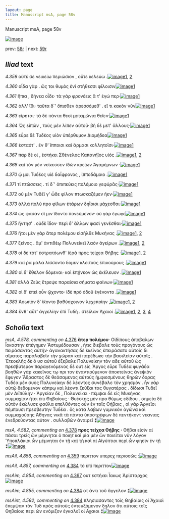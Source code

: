 ```yaml
---
layout: page
title: Manuscript msA, page 58v
---
```


Manuscript msA, page 58v

[![image](http://www.homermultitext.org/iipsrv?OBJ=IIP,1.0&FIF=/project/homer/pyramidal/deepzoom/hmt/vaimg/2017a/VA058VN_0560.tif&WID=100&CVT=JPEG)](http://www.homermultitext.org/ict2/?urn=urn:cite2:hmt:vaimg.2017a:VA058VN_0560)

prev:  [58r](../58r) | next:  [59r](../59r)

## *Iliad* text

*4.359* <a id="4.359"/> οὔτέ σε νεικείω περιώσιον , οὔτε κελεύω .[![image](http://www.homermultitext.org/iipsrv?OBJ=IIP,1.0&FIF=/project/homer/pyramidal/deepzoom/hmt/vaimg/2017a/VA058VN_0560.tif&RGN=0.4775,0.2239,0.3574,0.0308&WID=1000&CVT=JPEG)](http://www.homermultitext.org/ict2/?urn=urn:cite2:hmt:vaimg.2017a:VA058VN_0560@0.4775,0.2239,0.3574,0.0308)[1](#msA_4.784), [2](#msAil_4.856)

*4.360* <a id="4.360"/> οἶδα γὰρ . ὥς τοι θυμὸς ἐνὶ στήθεσσι φίλοισιν[![image](http://www.homermultitext.org/iipsrv?OBJ=IIP,1.0&FIF=/project/homer/pyramidal/deepzoom/hmt/vaimg/2017a/VA058VN_0560.tif&RGN=0.4855,0.2472,0.3574,0.0323&WID=1000&CVT=JPEG)](http://www.homermultitext.org/ict2/?urn=urn:cite2:hmt:vaimg.2017a:VA058VN_0560@0.4855,0.2472,0.3574,0.0323)[1](#msA_4.784)

*4.361* <a id="4.361"/> ἥπια , δήνεα οἶδε· τὰ γὰρ φρονέεις ἅ τ' ἐγώ περ·[![image](http://www.homermultitext.org/iipsrv?OBJ=IIP,1.0&FIF=/project/homer/pyramidal/deepzoom/hmt/vaimg/2017a/VA058VN_0560.tif&RGN=0.4865,0.2652,0.4064,0.0323&WID=1000&CVT=JPEG)](http://www.homermultitext.org/ict2/?urn=urn:cite2:hmt:vaimg.2017a:VA058VN_0560@0.4865,0.2652,0.4064,0.0323)[1](#msA_4.784)

*4.362* <a id="4.362"/> ἀλλ' ἴθι· ταῦτα δ`' ὄπισθεν ἀρεσσόμεθ' . εἴ τι κακὸν νῦν[![image](http://www.homermultitext.org/iipsrv?OBJ=IIP,1.0&FIF=/project/homer/pyramidal/deepzoom/hmt/vaimg/2017a/VA058VN_0560.tif&RGN=0.4815,0.2855,0.4064,0.0323&WID=1000&CVT=JPEG)](http://www.homermultitext.org/ict2/?urn=urn:cite2:hmt:vaimg.2017a:VA058VN_0560@0.4815,0.2855,0.4064,0.0323)[1](#msA_4.784)

*4.363* <a id="4.363"/> εἴρηται· τὰ δὲ πάντα θεοὶ μεταμώνια θεῖεν·[![image](http://www.homermultitext.org/iipsrv?OBJ=IIP,1.0&FIF=/project/homer/pyramidal/deepzoom/hmt/vaimg/2017a/VA058VN_0560.tif&RGN=0.4805,0.3028,0.3904,0.0323&WID=1000&CVT=JPEG)](http://www.homermultitext.org/ict2/?urn=urn:cite2:hmt:vaimg.2017a:VA058VN_0560@0.4805,0.3028,0.3904,0.0323)[1](#msA_4.784)

*4.364* <a id="4.364"/> Ὡς εἰπὼν , τοὺς μὲν λίπεν αὐτοῦ· βῆ δὲ μετ' ἄλλους·[![image](http://www.homermultitext.org/iipsrv?OBJ=IIP,1.0&FIF=/project/homer/pyramidal/deepzoom/hmt/vaimg/2017a/VA058VN_0560.tif&RGN=0.4825,0.3208,0.4154,0.0285&WID=1000&CVT=JPEG)](http://www.homermultitext.org/ict2/?urn=urn:cite2:hmt:vaimg.2017a:VA058VN_0560@0.4825,0.3208,0.4154,0.0285)[1](#msA_4.784)

*4.365* <a id="4.365"/> εὗρε δὲ Τυδέος υἱὸν ὑπέρθυμον Διομήδεα[![image](http://www.homermultitext.org/iipsrv?OBJ=IIP,1.0&FIF=/project/homer/pyramidal/deepzoom/hmt/vaimg/2017a/VA058VN_0560.tif&RGN=0.4875,0.3411,0.3684,0.0285&WID=1000&CVT=JPEG)](http://www.homermultitext.org/ict2/?urn=urn:cite2:hmt:vaimg.2017a:VA058VN_0560@0.4875,0.3411,0.3684,0.0285)[1](#msA_4.784)

*4.366* <a id="4.366"/> ἑσταότ' . ἔν θ' ἵπποισι καὶ ἅρμασι κολλητοῖσι·[![image](http://www.homermultitext.org/iipsrv?OBJ=IIP,1.0&FIF=/project/homer/pyramidal/deepzoom/hmt/vaimg/2017a/VA058VN_0560.tif&RGN=0.4875,0.3569,0.3744,0.0278&WID=1000&CVT=JPEG)](http://www.homermultitext.org/ict2/?urn=urn:cite2:hmt:vaimg.2017a:VA058VN_0560@0.4875,0.3569,0.3744,0.0278)[1](#msA_4.784)

*4.367* <a id="4.367"/> παρ δέ οἱ , ἑστήκει Σθένελος Καπανήϊος υἱός .[![image](http://www.homermultitext.org/iipsrv?OBJ=IIP,1.0&FIF=/project/homer/pyramidal/deepzoom/hmt/vaimg/2017a/VA058VN_0560.tif&RGN=0.4875,0.3779,0.3874,0.0263&WID=1000&CVT=JPEG)](http://www.homermultitext.org/ict2/?urn=urn:cite2:hmt:vaimg.2017a:VA058VN_0560@0.4875,0.3779,0.3874,0.0263)[1](#msA_4.784), [2](#msAim_4.854)

*4.368* <a id="4.368"/> καὶ τὸν μὲν νείκεσσεν ἰ̈δὼν κρείων Ἀγαμέμνων ·[![image](http://www.homermultitext.org/iipsrv?OBJ=IIP,1.0&FIF=/project/homer/pyramidal/deepzoom/hmt/vaimg/2017a/VA058VN_0560.tif&RGN=0.4785,0.3967,0.4094,0.027&WID=1000&CVT=JPEG)](http://www.homermultitext.org/ict2/?urn=urn:cite2:hmt:vaimg.2017a:VA058VN_0560@0.4785,0.3967,0.4094,0.027)[1](#msA_4.784)

*4.370* <a id="4.370"/> ῴ μοι Τυδέος υἱὲ δαΐφρονος , ἱπποδάμοιο .[![image](http://www.homermultitext.org/iipsrv?OBJ=IIP,1.0&FIF=/project/homer/pyramidal/deepzoom/hmt/vaimg/2017a/VA058VN_0560.tif&RGN=0.4825,0.4147,0.3814,0.027&WID=1000&CVT=JPEG)](http://www.homermultitext.org/ict2/?urn=urn:cite2:hmt:vaimg.2017a:VA058VN_0560@0.4825,0.4147,0.3814,0.027)[1](#msA_4.784)

*4.371* <a id="4.371"/> τί πτώσσεις . τί δ`' ὀπιπεύεις πολέμοιο γεφύρᾱς·[![image](http://www.homermultitext.org/iipsrv?OBJ=IIP,1.0&FIF=/project/homer/pyramidal/deepzoom/hmt/vaimg/2017a/VA058VN_0560.tif&RGN=0.4855,0.4335,0.4104,0.0278&WID=1000&CVT=JPEG)](http://www.homermultitext.org/ict2/?urn=urn:cite2:hmt:vaimg.2017a:VA058VN_0560@0.4855,0.4335,0.4104,0.0278)[1](#msA_4.784)

*4.372* <a id="4.372"/> οὐ μὲν Τυδέϊ γ' ὧδε φίλον πτωσκαζέμεν ῆεν·[![image](http://www.homermultitext.org/iipsrv?OBJ=IIP,1.0&FIF=/project/homer/pyramidal/deepzoom/hmt/vaimg/2017a/VA058VN_0560.tif&RGN=0.4885,0.4508,0.4034,0.0278&WID=1000&CVT=JPEG)](http://www.homermultitext.org/ict2/?urn=urn:cite2:hmt:vaimg.2017a:VA058VN_0560@0.4885,0.4508,0.4034,0.0278)[1](#msA_4.784)

*4.373* <a id="4.373"/> ἀλλὰ πολὺ προ φίλων ἑτάρων δηΐοισι μάχεσθαι·[![image](http://www.homermultitext.org/iipsrv?OBJ=IIP,1.0&FIF=/project/homer/pyramidal/deepzoom/hmt/vaimg/2017a/VA058VN_0560.tif&RGN=0.4885,0.4681,0.4134,0.0323&WID=1000&CVT=JPEG)](http://www.homermultitext.org/ict2/?urn=urn:cite2:hmt:vaimg.2017a:VA058VN_0560@0.4885,0.4681,0.4134,0.0323)[1](#msA_4.784)

*4.374* <a id="4.374"/> ὡς φάσαν οἵ μιν ἴ̈δοντο πονεύμενον· οὐ γὰρ ἔγωγε[![image](http://www.homermultitext.org/iipsrv?OBJ=IIP,1.0&FIF=/project/homer/pyramidal/deepzoom/hmt/vaimg/2017a/VA058VN_0560.tif&RGN=0.4885,0.4846,0.4284,0.0323&WID=1000&CVT=JPEG)](http://www.homermultitext.org/ict2/?urn=urn:cite2:hmt:vaimg.2017a:VA058VN_0560@0.4885,0.4846,0.4284,0.0323)[1](#msA_4.784)

*4.375* <a id="4.375"/> ἤντησ' . οὐδὲ ἴ̈δον· περὶ δ' ἄλλων φασὶ γενέσθαι·[![image](http://www.homermultitext.org/iipsrv?OBJ=IIP,1.0&FIF=/project/homer/pyramidal/deepzoom/hmt/vaimg/2017a/VA058VN_0560.tif&RGN=0.4915,0.5049,0.4094,0.0301&WID=1000&CVT=JPEG)](http://www.homermultitext.org/ict2/?urn=urn:cite2:hmt:vaimg.2017a:VA058VN_0560@0.4915,0.5049,0.4094,0.0301)[1](#msA_4.784)

*4.376* <a id="4.376"/> ἤτοι μὲν γὰρ ἄτερ πολέμου εἰσῆλθε Μυκήνας .[![image](http://www.homermultitext.org/iipsrv?OBJ=IIP,1.0&FIF=/project/homer/pyramidal/deepzoom/hmt/vaimg/2017a/VA058VN_0560.tif&RGN=0.4965,0.5222,0.4094,0.0301&WID=1000&CVT=JPEG)](http://www.homermultitext.org/ict2/?urn=urn:cite2:hmt:vaimg.2017a:VA058VN_0560@0.4965,0.5222,0.4094,0.0301)[1](#msA_4.784), [2](#msA_4.578)

*4.377* <a id="4.377"/> ξεῖνος . ἅμ' ἀντιθέῳ Πολυνείκεϊ λαὸν ἀγείρων .[![image](http://www.homermultitext.org/iipsrv?OBJ=IIP,1.0&FIF=/project/homer/pyramidal/deepzoom/hmt/vaimg/2017a/VA058VN_0560.tif&RGN=0.4775,0.5424,0.4344,0.0338&WID=1000&CVT=JPEG)](http://www.homermultitext.org/ict2/?urn=urn:cite2:hmt:vaimg.2017a:VA058VN_0560@0.4775,0.5424,0.4344,0.0338)[1](#msA_4.784), [2](#msA_4.579)

*4.378* <a id="4.378"/> οἱ δὲ τότ' ἐστρατόωνθ' ἱ̈ερὰ πρὸς τείχεα Θήβης ·[![image](http://www.homermultitext.org/iipsrv?OBJ=IIP,1.0&FIF=/project/homer/pyramidal/deepzoom/hmt/vaimg/2017a/VA058VN_0560.tif&RGN=0.4935,0.5597,0.4154,0.0301&WID=1000&CVT=JPEG)](http://www.homermultitext.org/ict2/?urn=urn:cite2:hmt:vaimg.2017a:VA058VN_0560@0.4935,0.5597,0.4154,0.0301)[1](#msA_4.784), [2](#msA_4.582)

*4.379* <a id="4.379"/> καί ῥα μάλα λίσσοντο δόμεν κλειτοὺς ἐπικούρους .[![image](http://www.homermultitext.org/iipsrv?OBJ=IIP,1.0&FIF=/project/homer/pyramidal/deepzoom/hmt/vaimg/2017a/VA058VN_0560.tif&RGN=0.4985,0.5778,0.4114,0.0293&WID=1000&CVT=JPEG)](http://www.homermultitext.org/ict2/?urn=urn:cite2:hmt:vaimg.2017a:VA058VN_0560@0.4985,0.5778,0.4114,0.0293)[1](#msA_4.784)

*4.380* <a id="4.380"/> οἱ δ' ἔθελον δόμεναι· καὶ ἐπῄνεον ὡς ἐκέλευον .[![image](http://www.homermultitext.org/iipsrv?OBJ=IIP,1.0&FIF=/project/homer/pyramidal/deepzoom/hmt/vaimg/2017a/VA058VN_0560.tif&RGN=0.4975,0.5973,0.4114,0.0293&WID=1000&CVT=JPEG)](http://www.homermultitext.org/ict2/?urn=urn:cite2:hmt:vaimg.2017a:VA058VN_0560@0.4975,0.5973,0.4114,0.0293)[1](#msA_4.784)

*4.381* <a id="4.381"/> ἀλλὰ Ζεὺς ἔτρεψε παραίσια σήματα φαίνων·[![image](http://www.homermultitext.org/iipsrv?OBJ=IIP,1.0&FIF=/project/homer/pyramidal/deepzoom/hmt/vaimg/2017a/VA058VN_0560.tif&RGN=0.4935,0.6161,0.3994,0.0293&WID=1000&CVT=JPEG)](http://www.homermultitext.org/ict2/?urn=urn:cite2:hmt:vaimg.2017a:VA058VN_0560@0.4935,0.6161,0.3994,0.0293)[1](#msA_4.784)

*4.382* <a id="4.382"/> οἱ δ' ἐπεὶ οὖν ᾤχοντο· ἰ̈δὲ πρὸ ὁδοῦ ἐγένοντο .[![image](http://www.homermultitext.org/iipsrv?OBJ=IIP,1.0&FIF=/project/homer/pyramidal/deepzoom/hmt/vaimg/2017a/VA058VN_0560.tif&RGN=0.4935,0.6341,0.3994,0.0293&WID=1000&CVT=JPEG)](http://www.homermultitext.org/ict2/?urn=urn:cite2:hmt:vaimg.2017a:VA058VN_0560@0.4935,0.6341,0.3994,0.0293)[1](#msA_4.784)

*4.383* <a id="4.383"/> Ἀσωπὸν δ' ἵ̈κοντο βαθύσχοινον λεχεποίην ,[![image](http://www.homermultitext.org/iipsrv?OBJ=IIP,1.0&FIF=/project/homer/pyramidal/deepzoom/hmt/vaimg/2017a/VA058VN_0560.tif&RGN=0.4995,0.6536,0.3854,0.027&WID=1000&CVT=JPEG)](http://www.homermultitext.org/ict2/?urn=urn:cite2:hmt:vaimg.2017a:VA058VN_0560@0.4995,0.6536,0.3854,0.027)[1](#msA_4.784), [2](#msA_4.588)

*4.384* <a id="4.384"/> ἔνθ' αὖτ' ἀγγελίην ἐπὶ Τυδῆ . στεῖλαν Ἀχαιοί .[![image](http://www.homermultitext.org/iipsrv?OBJ=IIP,1.0&FIF=/project/homer/pyramidal/deepzoom/hmt/vaimg/2017a/VA058VN_0560.tif&RGN=0.4885,0.6709,0.3854,0.0331&WID=1000&CVT=JPEG)](http://www.homermultitext.org/ict2/?urn=urn:cite2:hmt:vaimg.2017a:VA058VN_0560@0.4885,0.6709,0.3854,0.0331)[1](#msA_4.784), [2](#msAint_4.592), [3](#msAim_4.855), [4](#msAil_4.857)

## *Scholia* text

*msA, 4.578, commenting on* [4.376](#4.376)  <a id="msA_4.578"/> **ἄτερ πολέμου·** Οἱδίπους ἀποβαλων Ϊοκαστην ἐπέγημεν Ἄστυμέδουσαν , ἥτις διεβαλε τοὺς προγόνους ὡς πειράσαντας αὐτήν· ἀγανακτήσας δὲ ἐκεῖνος ἐπειράσατο αὐτοῖς δι αἵματος παραλαβεῖν τὴν χώραν καὶ παρέδωκε τὴν βασιλείαν αὑτοῖς . Ἐτεοκλῆς δὲ ὁ υσ αὐτοῦ ἐξεβαλε Πολυνείκην τὸν αδε αὐτοῦ ὡς πρεσβύτερον παραγενόμενος δὲ ουτ εἰς Ἄργος εὗρε Τυδέα φυγάδα βοηθῶν γὰρ κακεῖνος τῳ πρι τον ἐναντιούμενον ἀποκτείνας ἀνεψιὸν ἔφυγεν Ἅδραστος δὲ θεάσαμενος αὐτοὺς ἠμφιεσμένους θηρῶν δορας Τυδέα μὲν συὸς Πολυνείκην δὲ λέοντος συνέβαλε τὸν χρησμόν . ἦν γὰρ αὐτῷ δεδομενον κάπρῳ καὶ λέοντι ζεῦξαι τας θυγατέρας . δίδωσι Τυδεῖ μὲν Διϊπύλην · Ἀργείαν δὲ , Πολυνείκει · πέμψαι δὲ εῖς Μυκήνας συμμαχίαν ἤτει ἐπι Θηβαίους · Θυέστης μὲν προ θύμως εδίδου . σημεία δὲ αὐτὸν ἐκώλυσε φαῦλα επελθόντες οὖν ἐν ταῖς Θήβαις , οἱ γὰρ Ἀργεῖοι πέμπουσι πρεσβευτην Τυδέα . ὃς κατα λαβων γυμνικὸν ἀγῶνα καὶ συμμαχούσης Ἀθηνας νικᾶ τὰ πάντα ὑποστρέφων δὲ πεντήκοντ νεανιας ἐνεδρεύοντας αὐτον . συλλαβὼν ἀναιρεῖ ⁑[![image](http://www.homermultitext.org/iipsrv?OBJ=IIP,1.0&FIF=/project/homer/pyramidal/deepzoom/hmt/vaimg/2017a/VA058VN_0560.tif&RGN=0.21739130,0.45629322,0.58142962,0.30428769&WID=1000&CVT=JPEG)](http://www.homermultitext.org/ict2/?urn=urn:cite2:hmt:vaimg.2017a:VA058VN_0560@0.21739130,0.45629322,0.58142962,0.30428769)

*msA, 4.582, commenting on* [4.378](#4.378)  <a id="msA_4.582"/> **προς τείχεα Θήβης ·** Θῆβαι εἰσὶν αἱ πᾶσαι τρεῖς ὧν μέμνηται ὁ ποιητ καὶ μία μὲν ὧν ποιεῖται νῦν λόγον Ὑποπλάκιοι ὧν μέμνηται ἐν τῇ καὶ τῇ καὶ αἱ Αἰγύπτιοι περὶ ὧν φησὶν ἐν τῇ ⁑[![image](http://www.homermultitext.org/iipsrv?OBJ=IIP,1.0&FIF=/project/homer/pyramidal/deepzoom/hmt/vaimg/2017a/VA058VN_0560.tif&RGN=0.24189388,0.76721992,0.58198231,0.05352697&WID=1000&CVT=JPEG)](http://www.homermultitext.org/ict2/?urn=urn:cite2:hmt:vaimg.2017a:VA058VN_0560@0.24189388,0.76721992,0.58198231,0.05352697)

*msAil, 4.856, commenting on* [4.359](#4.359)  <a id="msAil_4.856"/> περιττον υπερεχ περισσῶς :[![image](http://www.homermultitext.org/iipsrv?OBJ=IIP,1.0&FIF=/project/homer/pyramidal/deepzoom/hmt/vaimg/2017a/VA058VN_0560.tif&RGN=0.63172439,0.22724758,0.09414149,0.01106501&WID=1000&CVT=JPEG)](http://www.homermultitext.org/ict2/?urn=urn:cite2:hmt:vaimg.2017a:VA058VN_0560@0.63172439,0.22724758,0.09414149,0.01106501)

*msAil, 4.857, commenting on* [4.384](#4.384)  <a id="msAil_4.857"/> τὸ ἐπὶ περιττον[![image](http://www.homermultitext.org/iipsrv?OBJ=IIP,1.0&FIF=/project/homer/pyramidal/deepzoom/hmt/vaimg/2017a/VA058VN_0560.tif&RGN=0.66285925,0.69197787,0.04679440,0.01037344&WID=1000&CVT=JPEG)](http://www.homermultitext.org/ict2/?urn=urn:cite2:hmt:vaimg.2017a:VA058VN_0560@0.66285925,0.69197787,0.04679440,0.01037344)

*msAim, 4.854, commenting on* [4.367](#4.367)  <a id="msAim_4.854"/> ουτ εστήκει Ϊακως Ἀρίσταρχος[![image](http://www.homermultitext.org/iipsrv?OBJ=IIP,1.0&FIF=/project/homer/pyramidal/deepzoom/hmt/vaimg/2017a/VA058VN_0560.tif&RGN=0.42428150,0.38616874,0.06079587,0.02282158&WID=1000&CVT=JPEG)](http://www.homermultitext.org/ict2/?urn=urn:cite2:hmt:vaimg.2017a:VA058VN_0560@0.42428150,0.38616874,0.06079587,0.02282158)

*msAim, 4.855, commenting on* [4.384](#4.384)  <a id="msAim_4.855"/> οτ ἀντι τοῦ ἄγγελον ⁑[![image](http://www.homermultitext.org/iipsrv?OBJ=IIP,1.0&FIF=/project/homer/pyramidal/deepzoom/hmt/vaimg/2017a/VA058VN_0560.tif&RGN=0.46757553,0.67994467,0.02910833,0.01507607&WID=1000&CVT=JPEG)](http://www.homermultitext.org/ict2/?urn=urn:cite2:hmt:vaimg.2017a:VA058VN_0560@0.46757553,0.67994467,0.02910833,0.01507607)

*msAint, 4.592, commenting on* [4.384](#4.384)  <a id="msAint_4.592"/> πλησιασαντες τοῖς Θηβαίοις οἱ Ἀχαιοὶ ἔπεμψαν τὸν Τυδ πρὸς αὐτοὺς ἐντευξόμενον δηλον ὅτι αὐτοις τοῖς Θηβαίοις περι ὡν ενόμιζον ἐγκαλεῖ οἱ Αχαιοι ⁑[![image](http://www.homermultitext.org/iipsrv?OBJ=IIP,1.0&FIF=/project/homer/pyramidal/deepzoom/hmt/vaimg/2017a/VA058VN_0560.tif&RGN=0.836,0.6732,0.068,0.1142&WID=1000&CVT=JPEG)](http://www.homermultitext.org/ict2/?urn=urn:cite2:hmt:vaimg.2017a:VA058VN_0560@0.836,0.6732,0.068,0.1142)